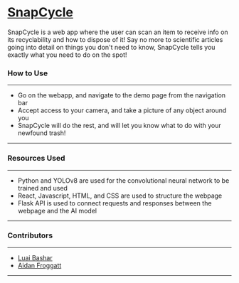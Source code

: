 # [SnapCycle](https://snap-cycle.github.io/SnapCycle/#/)
SnapCycle is a web app where the user can scan an item to receive info on its recyclability and how to dispose of it! Say no more to scientific articles going into detail on things you don't need to know, SnapCycle tells you exactly what you need to do on the spot!
 
### How to Use
---
- Go on the webapp, and navigate to the demo page from the navigation bar
- Accept access to your camera, and take a picture of any object around you
- SnapCycle will do the rest, and will let you know what to do with your newfound trash!
---

### Resources Used
---
- Python and YOLOv8 are used for the convolutional neural network to be trained and used
- React, Javascript, HTML, and CSS are used to structure the webpage
- Flask API is used to connect requests and responses between the webpage and the AI model
---

### Contributors
---
- [Luai Bashar](https://github.com/luaibash)
- [Aidan Froggatt](https://github.com/aidanfroggatt)
---
